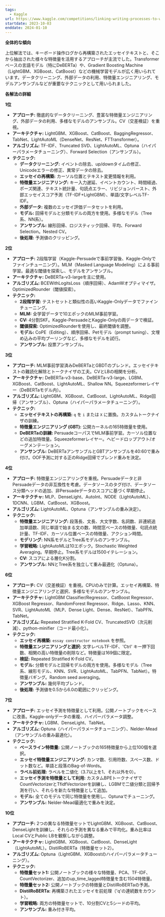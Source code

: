 ```yaml
---
tags:
  - Kaggle
url: https://www.kaggle.com/competitions/linking-writing-processes-to-writing-quality
startdate: 2023-10-03
enddate: 2024-01-10
---
```

**全体的な傾向**

上位解法では、キーボード操作ログから再構築されたエッセイテキストと、そこから抽出された様々な特徴量を活用するアプローチが主流でした。Transformerベースの言語モデル（特にDeBERTa）や、Gradient Boosting Machine（LightGBM、XGBoost、CatBoost）などの機械学習モデルが広く用いられています。データクリーニング、外部データの利用、特徴量エンジニアリング、モデルアンサンブルなどが重要なテクニックとして用いられました。

**各解法の詳細**

**1位**

- **アプローチ:** 徹底的なデータクリーニング、豊富な特徴量エンジニアリング、外部データの利用、多様なモデルのアンサンブル。CV（交差検証）を重視。
- **アーキテクチャ:** LightGBM、XGBoost、CatBoost、BaggingRegressor、TabNet、LightAutoML（DenseNet、ResNet、FTTransformer）。
- **アルゴリズム:** TF-IDF、Truncated SVD、LightAutoML、Optuna（ハイパーパラメータチューニング）、Forward Selection（アンサンブル）。
- **テクニック:**
    - **データクリーニング:** イベントの除去、up/downタイムの修正、Unicodeエラーの修正、異常データの除去。
    - **エッセイの再構築:** カーソル位置とテキスト変更情報を利用。
    - **特徴量エンジニアリング:** キー入力遅延、イベントカウント、時間経過、ポーズ関連、テキスト統計量、句読点エラー、リビジョンバースト、外部エッセイスコア予測（TF-IDF+LightGBM）、単語/文字レベルTF-IDF。
    - **外部データ:** 複数のエッセイ評価データセットを利用。
    - **モデル:** 回帰モデルと分類モデルの両方を使用。多様なモデル（Tree系、NN系）。
    - **アンサンブル:** 線形回帰、ロジスティック回帰、平均、Forward Selection。Nested CV。
    - **後処理:** 予測値のクリッピング。

**2位**

- **アプローチ:** 2段階学習（Kaggle-Persuadeで事前学習後、Kaggle-Onlyでファインチューニング）。MLM（Masked Language Modeling）による事前学習。最適な閾値を探索し、モデルをアンサンブル。
- **アーキテクチャ:** DeBERTa-v3-largeを主に使用。
- **アルゴリズム:** BCEWithLogitsLoss（順序回帰）、AdamWオプティマイザ。OptimizedRounder（閾値探索）。
- **テクニック:**
    - **2段階学習:** テストセットと類似性の高いKaggle-Onlyデータでファインチューニング。
    - **MLM:** 全学習データで10エポックのMLM事前学習。
    - **CV:** 4分割SKF。Kaggle-PersuadeとKaggle-Onlyの両データで検証。
    - **閾値探索:** OptimizedRounderを使用し、最終閾値を調整。
    - **モデル:** CoPE（Editing）、順序回帰、Petモデル（prompt tuning）、文埋め込みの平均プーリングなど、多様なモデルを試行。
    - **アンサンブル:** 投票アンサンブル。

**3位**

- **アプローチ:** MLM事前学習済みDeBERTaとGBDTのブレンド。エッセイテキストの難読化解除とトークナイザの工夫。CVとLBの相関を分析。
- **アーキテクチャ:** DeBERTa-v3-base、DeBERTa-v3-large、LGBM、XGBoost、CatBoost、LightAutoML、Shallow NN。Squeezeformerレイヤー（DeBERTaモデル内）。
- **アルゴリズム:** LightGBM、XGBoost、CatBoost、LightAutoML、Ridge回帰（アンサンブル）、Optuna（ハイパーパラメータチューニング）。
- **テクニック:**
    - **エッセイテキストの再構築:** `q` を `i` または `X` に置換。カスタムトークナイザの訓練。
    - **特徴量エンジニアリング (GBT):** 公開カーネルの165特徴量を使用。
    - **DeBERTaの訓練:** PersuadeコーパスでMLM事前学習。カーソル位置などの追加特徴量。Squeezeformerレイヤー。ヘビードロップアウト/オーグメンテーション。
    - **アンサンブル:** DeBERTaアンサンブルとGBTアンサンブルを40:60で重み付け。OOF予測に対する正のRidge回帰でブレンド重みを決定。

**4位**

- **アプローチ:** 特徴量エンジニアリングを重視。Persuadeデータと非Persuadeデータの非互換性を考慮。データソースのタグ付け、データソース分類ヘッドの追加、非Persuadeデータのスコアに基づく早期停止。
- **アーキテクチャ:** MLP、DenseLight、AutoInt、NODE（LightAutoML）、1DCNN、LGBM、CatBoost、XGBoost。
- **アルゴリズム:** LightAutoML、Optuna（アンサンブルの重み決定）。
- **テクニック:**
    - **特徴量エンジニアリング:** 段落長、文長、大文字数、名詞数、非連続追加単語数、同じ単語で始まる文の数、時間窓ベースの特徴量、句読点統計量、TF-IDF、カーソル位置ベースの特徴量、アクション時間。
    - **モデリング:** NN系モデルとTree系モデルのアンサンブル。
    - **学習戦略:** LightAutoMLは10エポック。Stochastic Weighted Averaging。早期停止。Tree系モデルは1500イテレーション。
    - **CV:** スコアによる層化K分割。
    - **アンサンブル:** NNとTree系を独立して重み最適化（Optuna）。

**6位**

- **アプローチ:** CV（交差検証）を重視。CPUのみで計算。エッセイ再構築、特徴量エンジニアリングと選択、多様なモデルのアンサンブル。
- **アーキテクチャ:** LightGBM Classifier/Regressor、CatBoost Regressor、XGBoost Regressor、RandomForest Regressor、Ridge、Lasso、KNN、SVR、LightAutoML（MLP、Dense Light、Dense、ResNet）、TabPFN、TabNet。
- **アルゴリズム:** Repeated Stratified K-Fold CV、TruncatedSVD（次元削減）、python-minifier（コード最小化）。
- **テクニック:**
    - **エッセイ再構築:** `essay constructor notebook` を参照。
    - **特徴量エンジニアリングと選択:** 文字レベルTF-IDF、'Ctrl' キー押下回数、相関の高い特徴量の削除など。特徴量は169個に限定。
    - **検証:** Repeated Stratified K-Fold CV。
    - **モデル:** 分類モデルと回帰モデルの両方を使用。多様なモデル（Tree系、線形モデル、KNN、SVR、LightAutoML、TabPFN、TabNet）。特徴量バギング。Random seed averaging。
    - **アンサンブル:** 幾何平均ブレンド。
    - **後処理:** 予測値を0.5から6.0の範囲にクリッピング。

**7位**

- **アプローチ:** エッセイ予測を特徴量として利用。公開ノートブックをベースに改善。Kaggle-onlyデータの重複、ハイパーパラメータ調整。
- **アーキテクチャ:** LGBM、DenseLight、TabNet。
- **アルゴリズム:** Optuna（ハイパーパラメータチューニング）、Nelder-Mead（アンサンブルの重み最適化）。
- **テクニック:**
    - **ベースライン特徴量:** 公開ノートブックの165特徴量から上位100個を選択。
    - **エッセイ特徴量エンジニアリング:** カンマ数、引用符数、スペース数、ドット数など。単語と段落のBag-of-Words。
    - **ラベル前処理:** ラベルを二値化（3.7以上を1、それ以外を0）。
    - **エッセイ予測を特徴量として利用:** カスタムBPEトークナイザでCountVectorizerとTfidfVectorizerを訓練し、LGBMで二値分類と回帰予測を行い、それらを新たな特徴量として追加。
    - **モデル:** 全てのモデルで同じ特徴量を使用し、Optunaでチューニング。
    - **アンサンブル:** Nelder-Mead最適化で重みを決定。

**10位**

- **アプローチ:** 2つの異なる特徴量セットでLightGBM、XGBoost、CatBoost、DenseLightを訓練し、それらの予測を異なる重みで平均化。重み比率はLocal CVとPublic LBを観察しながら調整。
- **アーキテクチャ:** LightGBM、XGBoost、CatBoost、DenseLight（LightAutoML）。DistilRoBERTa（特徴量セット2）。
- **アルゴリズム:** Optuna（LightGBM、XGBoostのハイパーパラメータチューニング）。
- **テクニック:**
    - **特徴量セット1:** 公開ノートブックの様々な特徴量、PCA、TF-IDF、CountVectorizer、追加のup_time_lagged特徴量を含む1504特徴量。
    - **特徴量セット2:** 公開ノートブックの特徴量とDistilRoBERTaの予測。
    - **DistilRoBERTa:** 再構築されたエッセイを前処理（'q'の連続数をカウント）。
    - **学習戦略:** 両方の特徴量セットで、10分割CVと5シードの平均。
    - **アンサンブル:** 重み付き平均。